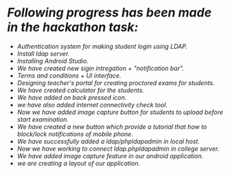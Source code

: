 # <i>Following progress has been made in the hackathon task:
- Authentication system for making student login using LDAP.
- Install ldap server.
- Installing Android Studio. 
- We have created new sigin intregation + "notification bar".
- Terms and conditions + UI interface. 
- Designing teacher's portal for creating proctored exams for students.
- We have created calculator for the students. 
- We have added on back pressed icon.
- we have also added internet connectivity check tool.
- Now we have added image capture button for students to upload before start examination.
- We have created a new button which provide a tutorial that how to block/lock notifications of mobile phone.
- We have successfully added a ldap/phpldapadmin in local host.
- Now we have working to connect ldap.phpldapadmin in college server.
- We have added image capture feature in our android application.
- we are creating a layout of our application.

